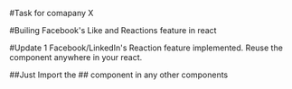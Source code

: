 #Task for comapany X

#Builing Facebook's Like and Reactions feature in react

#Update 1
Facebook/LinkedIn's Reaction feature implemented. Reuse the component anywhere in your react.

##Just Import the   ##<Reactions /> component in any other components
